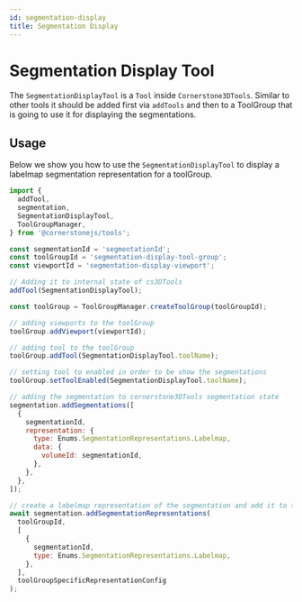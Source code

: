 ```yaml
---
id: segmentation-display
title: Segmentation Display
---
```


# Segmentation Display Tool

The `SegmentationDisplayTool` is a `Tool` inside `Cornerstone3DTools`.
Similar to other tools it should be added first via `addTools` and then
to a ToolGroup that is going to use it for displaying the segmentations.

## Usage

Below we show you how to use the `SegmentationDisplayTool` to display
a labelmap segmentation representation for a toolGroup.

```js
import {
  addTool,
  segmentation,
  SegmentationDisplayTool,
  ToolGroupManager,
} from '@cornerstonejs/tools';

const segmentationId = 'segmentationId';
const toolGroupId = 'segmentation-display-tool-group';
const viewportId = 'segmentation-display-viewport';

// Adding it to internal state of cs3DTools
addTool(SegmentationDisplayTool);

const toolGroup = ToolGroupManager.createToolGroup(toolGroupId);

// adding viewports to the toolGroup
toolGroup.addViewport(viewportId);

// adding tool to the toolGroup
toolGroup.addTool(SegmentationDisplayTool.toolName);

// setting tool to enabled in order to be show the segmentations
toolGroup.setToolEnabled(SegmentationDisplayTool.toolName);

// adding the segmentation to cornerstone3DTools segmentation state
segmentation.addSegmentations([
  {
    segmentationId,
    representation: {
      type: Enums.SegmentationRepresentations.Labelmap,
      data: {
        volumeId: segmentationId,
      },
    },
  },
]);

// create a labelmap representation of the segmentation and add it to the toolGroup
await segmentation.addSegmentationRepresentations(
  toolGroupId,
  [
    {
      segmentationId,
      type: Enums.SegmentationRepresentations.Labelmap,
    },
  ],
  toolGroupSpecificRepresentationConfig
);
```
